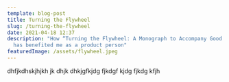 ```yaml
---
template: blog-post
title: Turning the Flywheel
slug: /turning-the-flywheel
date: 2021-04-18 12:37
description: "How “Turning the Flywheel: A Monograph to Accompany Good to Great”
  has benefited me as a product person"
featuredImage: /assets/flywheel.jpeg
---
```


dhfjkdhskjhjkh jk dhjk dhkjgfkjdg fjkdgf kjdg fjkdg kfjh
